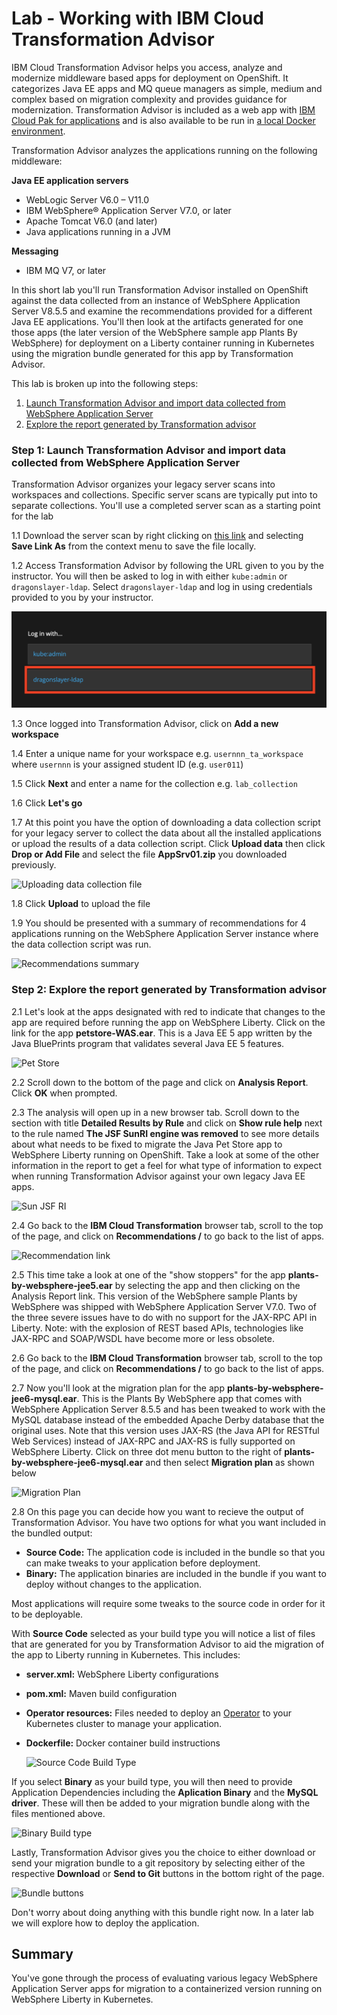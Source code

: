 # Lab - Working with IBM Cloud Transformation Advisor

IBM Cloud Transformation Advisor helps you access, analyze and modernize middleware based apps for deployment on OpenShift. It categorizes Java EE apps and MQ queue managers as simple, medium and complex based on migration complexity and provides guidance for modernization. Transformation Advisor is  included as a web app with [IBM Cloud Pak for applications](https://www.ibm.com/cloud/cloud-pak-for-applications/get-started) and is also available to be run in [a local Docker environment](https://www.ibm.com/cloud/garage/tutorials/install-ibm-transformation-advisor-local).

Transformation Advisor analyzes the applications running on the following middleware:

**Java EE application servers**
- WebLogic Server V6.0 – V11.0
- IBM WebSphere® Application Server V7.0, or later
- Apache Tomcat V6.0 (and later)
- Java applications running in a JVM

**Messaging**
- IBM MQ V7, or later

In this short lab you'll run Transformation Advisor installed on OpenShift against the data collected from an instance of WebSphere Application Server V8.5.5 and examine the recommendations provided for a different Java EE applications. You'll  then look at the artifacts generated for one  those apps (the later version of the WebSphere sample app Plants By WebSphere)  for deployment on a Liberty container running in Kubernetes using the migration bundle  generated for this app by Transformation Advisor.

This lab is broken up into the following steps:

1. [Launch Transformation Advisor and import data collected from  WebSphere Application Server](#step-1-launch-transformation-advisor-and-import-data-collected-from-websphere-application-server)
2. [Explore the report generated by Transformation advisor](#step-2-explore-the-report-generated-by-transformation-advisor)


### Step 1: Launch Transformation Advisor and import data collected from  WebSphere Application Server

Transformation Advisor organizes your legacy server scans into workspaces and collections. Specific server scans are typically put into to separate collections. You'll use a completed server scan as a starting point for the lab

1.1 Download the server scan by right clicking on [this link](https://github.com//IBMAppModernization/app-modernization-ta-explore-lab/raw/master/ta/AppSrv01.zip) and selecting **Save Link As** from the context menu to save the file locally.

1.2 Access Transformation Advisor by following the URL given to you by the instructor. You will then be asked to log in with either `kube:admin` or `dragonslayer-ldap`. Select `dragonslayer-ldap` and log in using credentials provided to you by your instructor.

   ![dragonslayer-ldap](./images/dragonslayer_ldap.png)

1.3 Once logged into Transformation Advisor, click on **Add a new workspace**

1.4 Enter a unique name for your workspace e.g. `usernnn_ta_workspace` where `usernnn` is your assigned  student  ID (e.g. `user011`)

1.5 Click **Next** and enter a name for the collection e.g. `lab_collection`

1.6 Click **Let's go**

1.7 At this point you have the option of downloading a data collection script for your legacy server to collect the data about all the installed applications or upload the results of a data collection script. Click **Upload data** then click **Drop or Add File** and select the file **AppSrv01.zip** you downloaded previously.

   ![Uploading data collection file](images/upload-file.png)

1.8 Click **Upload** to upload the file

1.9 You should be presented with a summary of recommendations for 4 applications running on the WebSphere Application Server instance where the data collection script was run.

   ![Recommendations summary](images/java-applications.png)

### Step 2: Explore the report generated by Transformation advisor

2.1 Let's look at the apps designated with red to indicate that changes to the app are required before running the app on WebSphere Liberty. Click on the link for the app **petstore-WAS.ear**. This is a Java EE 5 app written by the Java BluePrints program that validates several Java EE 5 features.

   ![Pet Store](../.gitbook/images/ta/pet-store.png)

2.2 Scroll down to the bottom of the page and click on **Analysis Report**. Click **OK** when prompted.

2.3 The analysis will open up in a new browser tab. Scroll down to the section with title **Detailed Results by Rule** and click on **Show rule help** next to the rule named **The JSF SunRI engine was removed** to see more details about what needs to be fixed to migrate the Java Pet Store app to WebSphere Liberty running on OpenShift. Take a look at some of the  other information in the report to get a feel for what type of information to expect when running Transformation Advisor against your own legacy Java EE apps.

   ![Sun JSF RI](../.gitbook/images/ta/pet-store-showstopper.png)

2.4 Go back to the **IBM Cloud Transformation** browser tab, scroll to the top of the page, and click on **Recommendations /** to go back to the list of apps.

   ![Recommendation link](../.gitbook/images/ta/recommendations.png)

2.5 This time take a look at one of the "show stoppers" for the app **plants-by-websphere-jee5.ear** by selecting the app and then clicking on the Analysis Report link. This version of the  WebSphere sample Plants by WebSphere was shipped with WebSphere Application Server V7.0. Two  of the  three severe issues have to do with no support for the JAX-RPC API in Liberty. Note: with the explosion of REST based APIs, technologies like JAX-RPC and SOAP/WSDL have become more or less obsolete.

2.6 Go back to the **IBM Cloud Transformation** browser tab, scroll to the top of the page, and click on **Recommendations /** to go back to the list of apps.

2.7 Now you'll look at the migration plan for the app **plants-by-websphere-jee6-mysql.ear**. This is the Plants By WebSphere  app that comes with WebSphere Application Server 8.5.5 and  has been tweaked to work with the MySQL database instead of the  embedded Apache Derby database that the original uses. Note that this version uses JAX-RS (the Java API for RESTful Web Services) instead of JAX-RPC and JAX-RS is fully supported on WebSphere Liberty. Click on three dot menu button to the right of **plants-by-websphere-jee6-mysql.ear** and then select **Migration plan** as shown below

   ![Migration Plan](../.gitbook/images/ta/view-migration-plan.png)

2.8 On this page you can decide how you want to recieve the output of Transformation Advisor. You have two options for what you want included in the bundled output:
- **Source Code:** The application code is included in the bundle so that you can make tweaks to your application before deployment.
- **Binary:** The application binaries are included in the bundle if you want to deploy without changes to the application.

Most applications will require some tweaks to the source code in order for it to be deployable.

With **Source Code** selected as your build type you will notice a list of files that are generated for you by Transformation Advisor to aid the migration of the app to Liberty running in Kubernetes. This includes:
- **server.xml:** WebSphere Liberty configurations
- **pom.xml:** Maven build configuration
- **Operator resources:** Files needed to deploy an [Operator](https://www.redhat.com/en/blog/introducing-operator-framework-building-apps-kubernetes) to your Kubernetes cluster to manage your application.
- **Dockerfile:** Docker container build instructions

   ![Source Code Build Type](../.gitbook/images/ta/sourceCode.png)

If you select **Binary** as your build type, you will then need to provide Application Dependencies including the **Aplication Binary** and the **MySQL driver**. These will then be added to your migration bundle along with the files mentioned above.

   ![Binary Build type](../.gitbook/images/ta/binaryBuild.png)

Lastly, Transformation Advisor gives you the choice to either download or send your migration bundle to a git repository by selecting either of the respective **Download** or **Send to Git** buttons in the bottom right of the page.

   ![Bundle buttons](../.gitbook/images/ta/bundleButtons.png)

Don't worry about doing anything with this bundle right now. In a later lab we will explore how to deploy the application.

## Summary

You've gone through the process of evaluating various legacy  WebSphere Application Server apps for  migration  to a containerized version running on WebSphere Liberty in Kubernetes.

